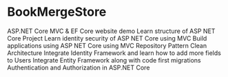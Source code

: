 # BookMergeStore
ASP.NET Core MVC &amp; EF Core website demo
Learn structure of ASP NET Core Project
Learn identity security of ASP NET Core using MVC
Build applications using ASP NET Core using MVC
Repository Pattern
Clean Architecture
Integrate Identity Framework and learn how to add more fields to Users
Integrate Entity Framework along with code first migrations
Authentication and Authorization in ASP.NET Core
